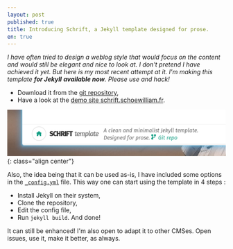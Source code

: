 ```yaml
---
layout: post
published: true
title: Introducing Schrift, a Jekyll template designed for prose.
en: true
---
```

*I have often tried to design a weblog style that would focus on the content and would still be elegant and nice to look at. I don't pretend I have achieved it yet. But here is my most recent attempt at it. I'm making this template **for Jekyll** **available now**. Please use and hack!*

* Download it from the [git repository](https://github.com/Schoewilliam/Schrift),
* Have a look at the [demo site schrift.schoewilliam.fr](http://schrift.schoewilliam.fr).

![Schrift screenshot](/images/schrift/schriftscr1.png){: class="align center"}

Also, the idea being that it can be used as-is, I have included some options in the [`_config.yml`](https://github.com/Schoewilliam/Schrift/blob/master/_config.yml) file. This way one can start using the template in 4 steps :

* Install Jekyll on their system,
* Clone the repository,
* Edit the config file,
* Run `jekyll build`. And done!

It can still be enhanced! I'm also open to adapt it to other CMSes. Open issues, use it, make it better, as always.